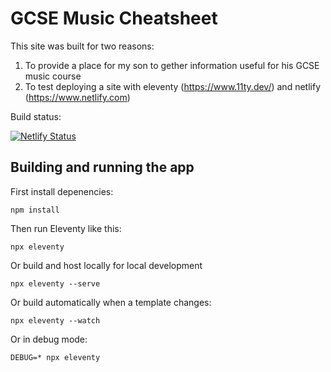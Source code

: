 # GCSE Music Cheatsheet

This site was built for two reasons:

1. To provide a place for my son to gether information useful for his GCSE music course
2. To test deploying a site with eleventy (https://www.11ty.dev/) and netlify (https://www.netlify.com)

Build status:

[![Netlify Status](https://api.netlify.com/api/v1/badges/2f54f7be-6acc-4dad-a89e-8431c0fd73ec/deploy-status)](https://app.netlify.com/sites/gcse-music-cheatsheet/deploys)

## Building and running the app

First install depenencies:

`npm install`

Then run Eleventy like this:

`npx eleventy`

Or build and host locally for local development

`npx eleventy --serve`

Or build automatically when a template changes:

`npx eleventy --watch`

Or in debug mode:

`DEBUG=* npx eleventy`
